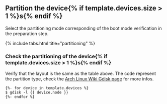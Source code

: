 ## Partition the device{% if template.devices.size > 1 %}s{% endif %}

Select the partitioning mode corresponding of the boot mode verification in the preparation step.

{% include tabs.html title="partitioning" %}

### Check the partitioning of the device{% if template.devices.size > 1 %}s{% endif %}

Verify that the layout is the same as the table above. The code represent the partition type, check the [Arch Linux Wiki Gdisk page](https://wiki.archlinux.org/index.php/GPT_fdisk#Partition_type) for more infos.

```
{%- for device in template.devices %}
$ gdisk -l {{ device.node }}
{%- endfor %}
```
